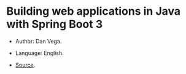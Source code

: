 # Building web applications in Java with Spring Boot 3

- Author: Dan Vega.

- Language: English.

- [Source](https://www.youtube.com/watch?v=31KTdfRH6nY).

